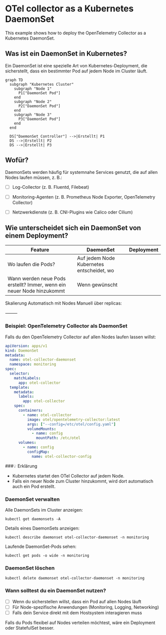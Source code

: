 # OTel collector as a Kubernetes DaemonSet

This example shows how to deploy the OpenTelemetry Collector as a Kubernetes DaemonSet.

## Was ist ein DaemonSet in Kubernetes?

Ein DaemonSet ist eine spezielle Art von Kubernetes-Deployment, 
die sicherstellt, dass ein bestimmter Pod auf jedem Node im Cluster läuft.

```mermaid
graph TD
  subgraph "Kubernetes Cluster"
    subgraph "Node 1"
      P1["DaemonSet Pod"]
    end
    subgraph "Node 2"
      P2["DaemonSet Pod"]
    end
    subgraph "Node 3"
      P3["DaemonSet Pod"]
    end
  end

  DS["DaemonSet Controller"] -->|Erstellt| P1
  DS -->|Erstellt| P2
  DS -->|Erstellt| P3
```

## Wofür?
DaemonSets werden häufig für systemnahe Services genutzt, die auf allen Nodes laufen müssen, z. B.:

- [ ] Log-Collector (z. B. Fluentd, Filebeat)
- [ ] Monitoring-Agenten (z. B. Prometheus Node Exporter, OpenTelemetry Collector)
- [ ] Netzwerkdienste (z. B. CNI-Plugins wie Calico oder Cilium)


## Wie unterscheidet sich ein DaemonSet von einem Deployment?

| Feature |	DaemonSet |	Deployment|
| --- | --- | --- |
|Wo laufen die Pods?|	Auf jedem Node	Kubernetes entscheidet, wo
Wann werden neue Pods erstellt?	Immer, wenn ein neuer Node hinzukommt	| Wenn gewünscht
Skalierung	Automatisch mit Nodes	Manuell über replicas:



⸻

### Beispiel: OpenTelemetry Collector als DaemonSet

Falls du den OpenTelemetry Collector auf allen Nodes laufen lassen willst:

```yaml
apiVersion: apps/v1
kind: DaemonSet
metadata:
  name: otel-collector-daemonset
  namespace: monitoring
spec:
  selector:
    matchLabels:
      app: otel-collector
  template:
    metadata:
      labels:
        app: otel-collector
    spec:
      containers:
        - name: otel-collector
          image: otel/opentelemetry-collector:latest
          args: ["--config=/etc/otel/config.yaml"]
          volumeMounts:
            - name: config
              mountPath: /etc/otel
      volumes:
        - name: config
          configMap:
            name: otel-collector-config
```

###💡 Erklärung

-	Kubernetes startet den OTel Collector auf jedem Node.
-	Falls ein neuer Node zum Cluster hinzukommt, wird dort automatisch auch 
     ein Pod erstellt.


### DaemonSet verwalten

Alle DaemonSets im Cluster anzeigen:

```shell
kubectl get daemonsets -A
```

Details eines DaemonSets anzeigen:

```shell
kubectl describe daemonset otel-collector-daemonset -n monitoring
```

Laufende DaemonSet-Pods sehen:

```shell
kubectl get pods -o wide -n monitoring
````

### DaemonSet löschen

```shell
kubectl delete daemonset otel-collector-daemonset -n monitoring
```

### Wann solltest du ein DaemonSet nutzen?

- [ ] Wenn du sicherstellen willst, dass ein Pod auf allen Nodes läuft
- [ ] Für Node-spezifische Anwendungen (Monitoring, Logging, Networking)
- [ ] Falls dein Service direkt mit dem Hostsystem interagieren muss

Falls du Pods flexibel auf Nodes verteilen möchtest, wäre ein Deployment oder StatefulSet besser.
